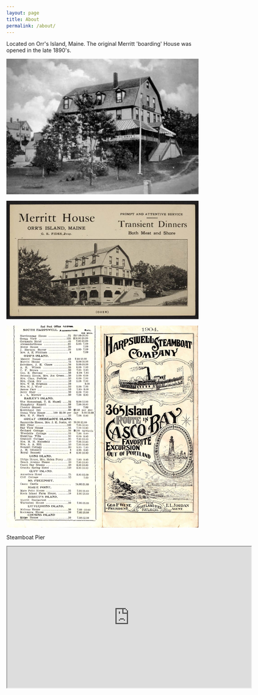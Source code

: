 ```yaml
---
layout: page
title: About
permalink: /about/
---
```


Located on Orr's Island, Maine.  The original Merritt 'boarding' House was opened in the late 1890's.


![merritt-house](/images/2.jpeg)


![merritt-house](/images/3.jpeg)

![merritt-house](/images/4.jpeg)
<br>
<p> Steamboat Pier</p>
<iframe src="https://drive.google.com/file/d/1kB1I1xeE-mkxwQuDTvGWu1oUZ1IjPxi5/preview" width="640" height="370" allow="autoplay"></iframe>



